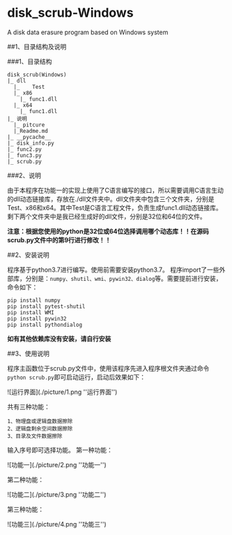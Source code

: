 # disk_scrub-Windows
A disk data erasure program based on Windows system

##1、目录结构及说明

###1、目录结构

```
disk_scrub(Windows)
|_ dll
  |_	Test
  |_ x86
    |_ func1.dll
  |_ x64
    |_ func1.dll
|_ 说明
  |_ pitcure
  |_Readme.md
|_ __pycache__
|_ disk_info.py
|_ func2.py
|_ func3.py
|_ scrub.py
```

###2、说明

由于本程序在功能一的实现上使用了C语言编写的接口，所以需要调用C语言生动的dll动态链接库，存放在./dll文件夹中。dll文件夹中包含三个文件夹，分别是Test、x86和x64。其中Test是C语言工程文件，负责生成func1.dll动态链接库。剩下两个文件夹中是我已经生成好的dll文件，分别是32位和64位的文件。

**注意：根据您使用的python是32位或64位选择调用哪个动态库！！在源码scrub.py文件中的第9行进行修改！！**

##2、安装说明

程序基于python3.7进行编写。使用前需要安装python3.7。
程序import了一些外部库，分别是：`numpy、shutil、wmi、pywin32、dialog`等。需要提前进行安装，命令如下：

```
pip install numpy
pip install pytest-shutil
pip install WMI
pip install pywin32
pip install pythondialog
```

**如有其他依赖库没有安装，请自行安装**

##3、使用说明

程序主函数位于scrub.py文件中，使用该程序先进入程序根文件夹通过命令`python scrub.py`即可启动运行，启动后效果如下：

![运行界面](./picture/1.png ''运行界面'')

共有三种功能：

```
1、物理盘或逻辑盘数据擦除
2、逻辑盘剩余空间数据擦除
3、目录及文件数据擦除
```

输入序号即可选择功能。
第一种功能：

![功能一](./picture/2.png ''功能一'')

第二种功能：

![功能二](./picture/3.png ''功能二'')

第三种功能：

![功能三](./picture/4.png ''功能三'')
